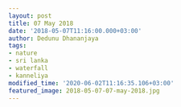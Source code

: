 ```yaml
---
layout: post
title: 07 May 2018
date: '2018-05-07T11:16:00.000+03:00'
author: Dedunu Dhananjaya
tags:
- nature
- sri lanka
- waterfall
- kanneliya
modified_time: '2020-06-02T11:16:35.106+03:00'
featured_image: 2018-05-07-07-may-2018.jpg
---
```

